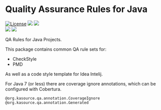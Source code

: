 # Quality Assurance Rules for Java
[![License](https://img.shields.io/badge/License-Apache%202.0-blue.svg)](https://opensource.org/licenses/Apache-2.0)
![](https://img.shields.io/badge/Package-JAR-2396ad)
![](https://img.shields.io/badge/Repository-Maven%20Central-2396ad)  
![](https://img.shields.io/badge/Java-8%2B-d6a827)
![](https://github.com/wigforss/qa-rules/workflows/Test%20and%20Deploy/badge.svg) 

QA Rules for Java Projects.

This package contains common QA rule sets for:

* CheckStyle
* PMD

As well as a code style template for Idea Intelij.

For Java 7 (or less) there are coverage ignore annotations, which can be configured with Cobertura.
```
@org.kasource.qa.annotation.CoverageIgnore
@org.kasource.qa.annotation.Generated
```

